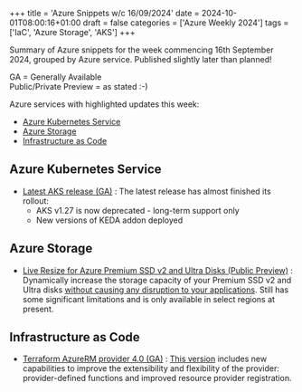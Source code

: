 +++
title = 'Azure Snippets w/c 16/09/2024'
date = 2024-10-01T08:00:16+01:00
draft = false
categories = ['Azure Weekly 2024']
tags = ['IaC', 'Azure Storage', 'AKS']
+++

Summary of Azure snippets for the week commencing 16th September 2024, grouped by Azure service. Published slightly later than planned!

GA = Generally Available  
Public/Private Preview = as stated :-)

Azure services with highlighted updates this week:

- [Azure Kubernetes Service](#azure-kubernetes-service)
- [Azure Storage](#azure-storage)
- [Infrastructure as Code](#infrastructure-as-code)

## Azure Kubernetes Service

- [Latest AKS release (GA)](https://github.com/Azure/AKS/releases/tag/2024-08-27) : The latest release has almost finished its rollout:
    - AKS v1.27 is now deprecated - long-term support only
    - New versions of KEDA addon deployed

## Azure Storage

- [Live Resize for Azure Premium SSD v2 and Ultra Disks (Public Preview)](https://azure.microsoft.com/en-us/updates/v2/Live-Resize-for-Azure-Premium-SSD-v2-and-Ultra-Disks) : Dynamically increase the storage capacity of your Premium SSD v2 and Ultra disks [without causing any disruption to your applications](https://learn.microsoft.com/en-us/azure/virtual-machines/windows/expand-os-disk#expand-without-downtime). Still has some significant limitations and is only available in select regions at present.

## Infrastructure as Code

 - [Terraform AzureRM provider 4.0 (GA)](https://www.hashicorp.com/blog/terraform-azurerm-provider-4-0-adds-provider-defined-functions) : [This version](https://registry.terraform.io/providers/hashicorp/azurerm/latest) includes new capabilities to improve the extensibility and flexibility of the provider: provider-defined functions and improved resource provider registration. 